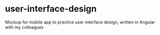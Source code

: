 # user-interface-design
Mockup for mobile app to practice user interface design, written in Angular with my colleagues

